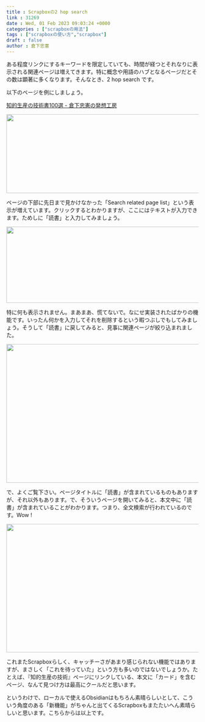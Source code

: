 ```yaml
---
title : Scrapboxの2 hop search
link : 31269
date : Wed, 01 Feb 2023 09:03:24 +0000
categories : ["scrapboxの用法"]
tags : ["scrapboxの使い方","scrapbox"]
draft : false
author : 倉下忠憲
---
```


ある程度リンクにするキーワードを限定していても、時間が経つとそれなりに表示される関連ページは増えてきます。特に概念や用語のハブとなるページだとその数は顕著に多くなります。そんなとき、2 hop search です。

以下のページを例にしましょう。

<a href="https://scrapbox.io/rashitamemo/%E7%9F%A5%E7%9A%84%E7%94%9F%E7%94%A3%E3%81%AE%E6%8A%80%E8%A1%93%E6%9B%B8100%E9%81%B8">知的生産の技術書100選 - 倉下忠憲の発想工房</a>

<a href="https://rashita.net/blog/?attachment_id=31270" rel="attachment wp-att-31270"><img src="https://rashita.net/blog/wp-content/uploads/2023/02/bcbe6b1ca4b9f55d994ed1bc6bba4db5-700x226.png" alt="" width="640" height="207" class="alignnone size-large wp-image-31270" /></a>

ページの下部に先日まで見かけなかった「Search related page list」という表示が増えています。クリックするとわかりますが、ここにはテキストが入力できます。ためしに「読書」と入力してみましょう。

<a href="https://rashita.net/blog/?attachment_id=31271" rel="attachment wp-att-31271"><img src="https://rashita.net/blog/wp-content/uploads/2023/02/d7f93509b14590564659109c0128cf1a-700x219.png" alt="" width="640" height="200" class="alignnone size-large wp-image-31271" /></a>

特に何も表示されません。まあまあ、慌てないで。なにせ実装されたばかりの機能です。いったん何かを入力してそれを削除するという暇つぶしでもしてみましょう。そうして「読書」に戻してみると、見事に関連ページが絞り込まれました。

<a href="https://rashita.net/blog/?attachment_id=31272" rel="attachment wp-att-31272"><img src="https://rashita.net/blog/wp-content/uploads/2023/02/fd09cec568fd381d825b3057bfba390d-700x398.png" alt="" width="640" height="364" class="alignnone size-large wp-image-31272" /></a>

で、よくご覧下さい。ページタイトルに「読書」が含まれているものもありますが、それ以外もあります。で、そういうページを開いてみると、本文中に「読書」が含まれていることがわかります。つまり、全文検索が行われているのです。Wow !

<a href="https://rashita.net/blog/?attachment_id=31273" rel="attachment wp-att-31273"><img src="https://rashita.net/blog/wp-content/uploads/2023/02/89a091aa13ed030b0a501119c0488674-700x369.png" alt="" width="640" height="337" class="alignnone size-large wp-image-31273" /></a>

これまたScrapboxらしく、キャッチーさがあまり感じられない機能ではありますが、まさしく「これを待っていた」という方も多いのではないでしょうか。たとえば、『知的生産の技術』ページにリンクしている、本文に「カード」を含むページ、なんて見つけ方は最高にクールだと思います。

というわけで、ローカルで使えるObsidianはもちろん素晴らしいとして、こういう角度のある「新機能」がちゃんと出てくるScrapboxもまたたいへん素晴らしいと思います。こちらからは以上です。

<p style="text-align: center;"><a href="http://www.amazon.co.jp/exec/obidos/ASIN/4863542526/rashita1000-22/ref=nosim/" target="_blank" rel="noopener" name="amazletlink"><img class="aligncenter" style="border: none;" src="https://m.media-amazon.com/images/I/51L7tTg9PML._SX350_BO1,204,203,200_._SY346_.jpg" alt="" /></a></p>